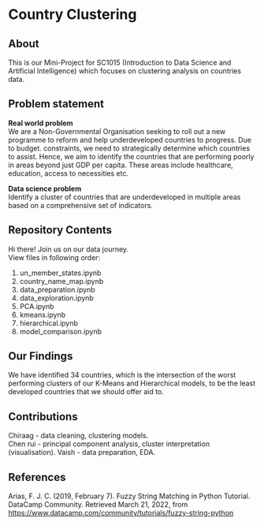 # Country Clustering

## About
This is our Mini-Project for SC1015 (Introduction to Data Science and Artificial Intelligence) which focuses on clustering analysis on countries data.  

## Problem statement

<b>Real world problem</b><br>
We are a Non-Governmental Organisation seeking to roll out a new programme to reform and help underdeveloped countries to progress.  Due to budget. constraints, we need to strategically determine which countries to assist. Hence, we aim to identify the countries that are performing poorly in areas beyond just GDP per capita. These areas include healthcare, education, access to necessities etc.  

<b>Data science problem</b><br>
Identify a cluster of countries that are underdeveloped in multiple areas based on a comprehensive set of indicators.  

## Repository Contents
Hi there! Join us on our data journey.  
View files in following order:

1. un_member_states.ipynb
2. country_name_map.ipynb
3. data_preparation.ipynb
4. data_exploration.ipynb
5. PCA.ipynb
6. kmeans.ipynb
7. hierarchical.ipynb
8. model_comparison.ipynb

## Our Findings
We have identified 34 countries, which is the intersection of the worst performing clusters of our K-Means and Hierarchical models, to be the least   developed countries that we should offer aid to.


## Contributions
Chiraag     - data cleaning, clustering models.  
Chen rui    - principal component analysis, cluster interpretation (visualisation). 
Vaish       - data preparation, EDA. 

## References
Arias, F. J. C. (2019, February 7). Fuzzy String Matching in Python Tutorial. DataCamp Community. Retrieved March 21, 2022, from
    https://www.datacamp.com/community/tutorials/fuzzy-string-python
